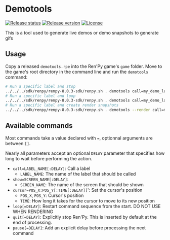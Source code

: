 # Demotools

[![Release status](https://img.shields.io/github/workflow/status/ayowel/renpy-demotools/Release?label=release)](https://github.com/Ayowel/renpy-demotools/actions/workflows/release.yml)
[![Release version](https://img.shields.io/github/v/release/ayowel/renpy-demotools)](https://github.com/Ayowel/renpy-demotools/releases/latest)
[![License](https://img.shields.io/github/license/ayowel/renpy-demotools)](LICENSE)

This is a tool used to generate live demos or demo snapshots to generate gifs

## Usage

Copy a released `demotools.rpe` into the Ren'Py game's `game` folder.
Move to the game's root directory in the command line and run the `demotools` command:

```sh
# Run a specific label and stop
../../../sdk/renpy/renpy-8.0.3-sdk/renpy.sh . demotools call=my_demo_label
# Run a specific label and loop
../../../sdk/renpy/renpy-8.0.3-sdk/renpy.sh . demotools call=my_demo_label loop
# Run a specific label and create render snapshots
../../../sdk/renpy/renpy-8.0.3-sdk/renpy.sh . demotools --render call=my_demo_label
```

## Available commands

Most commands take a value declared with `=`, optionnal arguments are between `[]`.

Nearly all parameters accept an optional `DELAY` parameter that specifies how long to wait before performing the action.

* `call=LABEL_NAME[:DELAY]`: Call a label
  * `LABEL_NAME`: The name of the label that should be called
* `show=SCREEN_NAME[:DELAY]`:
  * `SCREEN_NAME`: The name of the screen that should be shown
* `cursor=POS_X:POS_Y[:TIME[:DELAY]]`': Set the cursor's position
  * `POS_X`, `POS_Y`: Cursor's position
  * `TIME`: How long it takes for the cursor to move to its new position
* `loop[=DELAY]`: Restart command sequence from the start. DO NOT USE WHEN RENDERING
* `quit[=DELAY]`: Explicitly stop Ren'Py. This is inserted by default at the end of processing.
* `pause[=DELAY]`: Add an explicit delay before processing the next command
